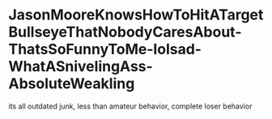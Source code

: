 # JasonMooreKnowsHowToHitATargetBullseyeThatNobodyCaresAbout-ThatsSoFunnyToMe-lolsad-WhatASnivelingAss-AbsoluteWeakling

its all outdated junk, less than amateur behavior, complete loser behavior
